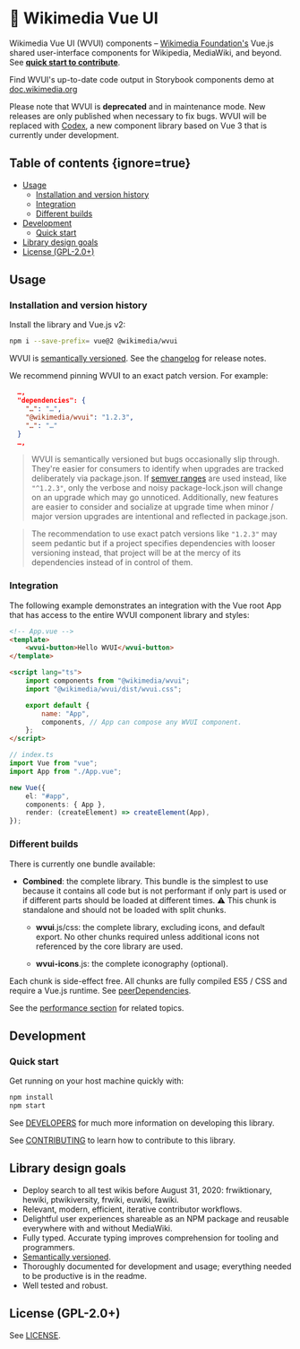 # 🧩 Wikimedia Vue UI

Wikimedia Vue UI (WVUI) components – [Wikimedia Foundation's](https://wikimediafoundation.org/)
Vue.js shared user-interface components for Wikipedia, MediaWiki, and beyond. See
**[quick start to contribute](#quick-start)**.

Find WVUI's up-to-date code output in Storybook components demo at
[doc.wikimedia.org](https://doc.wikimedia.org/wvui/master/ui/)

Please note that WVUI is **deprecated** and in maintenance mode. New releases are only published
when necessary to fix bugs. WVUI will be replaced with
[Codex](https://doc.wikimedia.org/codex/main/), a new component library based on Vue 3 that is
currently under development.

## Table of contents {ignore=true}

<!--
    Markdown Preview Enhanced is used to automatically generate the table of contents. You don't
    have to use it but please leave these directives for those who choose to. It helps keeps the
    table of contents in sync.
-->
<!-- prettier-ignore-start -->
<!-- @import "[TOC]" {cmd="toc" depthFrom=2 depthTo=6 orderedList=false} -->
<!-- code_chunk_output -->

- [Usage](#usage)
  - [Installation and version history](#installation-and-version-history)
  - [Integration](#integration)
  - [Different builds](#different-builds)
- [Development](#development)
  - [Quick start](#quick-start)
- [Library design goals](#library-design-goals)
- [License (GPL-2.0+)](#license-gpl-20)

<!-- /code_chunk_output -->
<!-- prettier-ignore-end -->

## Usage

### Installation and version history

Install the library and Vue.js v2:

```bash
npm i --save-prefix= vue@2 @wikimedia/wvui
```

WVUI is [semantically versioned](https://semver.org). See the [changelog](CHANGELOG.md) for release
notes.

We recommend pinning WVUI to an exact patch version. For example:

```json
  …,
  "dependencies": {
    "…": "…",
    "@wikimedia/wvui": "1.2.3",
    "…": "…"
  }
  …,
```

> WVUI is semantically versioned but bugs occasionally slip through. They're easier for consumers to
> identify when upgrades are tracked deliberately via package.json. If
> [semver ranges](https://docs.npmjs.com/misc/semver) are used instead, like `"^1.2.3"`, only the
> verbose and noisy package-lock.json will change on an upgrade which may go unnoticed.
> Additionally, new features are easier to consider and socialize at upgrade time when minor / major
> version upgrades are intentional and reflected in package.json.

> The recommendation to use exact patch versions like `"1.2.3"` may seem pedantic but if a project
> specifies dependencies with looser versioning instead, that project will be at the mercy of its
> dependencies instead of in control of them.

### Integration

The following example demonstrates an integration with the Vue root App that has access to the
entire WVUI component library and styles:

```html
<!-- App.vue -->
<template>
	<wvui-button>Hello WVUI</wvui-button>
</template>

<script lang="ts">
	import components from "@wikimedia/wvui";
	import "@wikimedia/wvui/dist/wvui.css";

	export default {
		name: "App",
		components, // App can compose any WVUI component.
	};
</script>
```

```ts
// index.ts
import Vue from "vue";
import App from "./App.vue";

new Vue({
	el: "#app",
	components: { App },
	render: (createElement) => createElement(App),
});
```

### Different builds

There is currently one bundle available:

-   **Combined**: the complete library. This bundle is the simplest to use because it contains all
    code but is not performant if only part is used or if different parts should be loaded at
    different times. ⚠️ This chunk is standalone and should not be loaded with split chunks.

    -   **wvui**.js/css: the complete library, excluding icons, and default export. No other chunks
        required unless additional icons not referenced by the core library are used.

    -   **wvui-icons**.js: the complete iconography (optional).

Each chunk is side-effect free. All chunks are fully compiled ES5 / CSS and require a Vue.js
runtime. See [peerDependencies](package.json).

See the [performance section](DEVELOPERS.md#performance) for related topics.

## Development

### Quick start

Get running on your host machine quickly with:

```bash
npm install
npm start
```

See [DEVELOPERS](DEVELOPERS.md) for much more information on developing this library.

See [CONTRIBUTING](CONTRIBUTING.md) to learn how to contribute to this library.

## Library design goals

-   Deploy search to all test wikis before August 31, 2020: frwiktionary, hewiki, ptwikiversity,
    frwiki, euwiki, fawiki.
-   Relevant, modern, efficient, iterative contributor workflows.
-   Delightful user experiences shareable as an NPM package and reusable everywhere with and without
    MediaWiki.
-   Fully typed. Accurate typing improves comprehension for tooling and programmers.
-   [Semantically versioned](https://semver.org).
-   Thoroughly documented for development and usage; everything needed to be productive is in the
    readme.
-   Well tested and robust.

## License (GPL-2.0+)

See [LICENSE](LICENSE).
